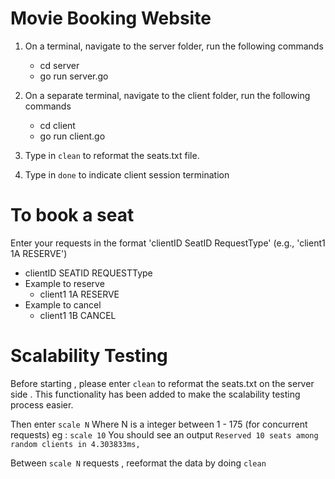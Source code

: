# Movie Booking Website

1. On a terminal, navigate to the server folder, run the following commands
   - cd server
   - go run server.go

2. On a separate terminal, navigate to the client folder, run the following commands
   - cd client
   - go run client.go

3. Type in `clean` to reformat the seats.txt file. 

4. Type in `done` to indicate client session termination

# To book a seat

Enter your requests in the format 'clientID SeatID RequestType' (e.g., 'client1 1A RESERVE')

- clientID SEATID REQUESTType
- Example to reserve
   - client1 1A RESERVE
- Example to cancel
  - client1 1B CANCEL

# Scalability Testing 

Before starting , please enter `clean` to reformat the seats.txt on the server side .
This functionality has been added to make the scalability testing process easier.

Then enter `scale N` Where N is a integer between  1 - 175 (for concurrent requests)
eg : `scale 10`
You should see an output `Reserved 10 seats among random clients in 4.303833ms,` 

Between `scale N` requests , reeformat the data by doing `clean`


